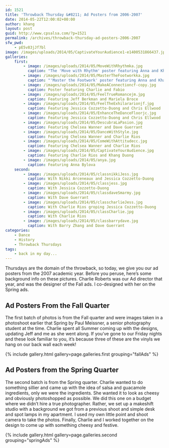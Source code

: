 ```yaml
---
id: 1521
title: 'Throwback Thursday &#8211; Ad Posters from 2006-2007'
date: 2014-05-22T12:00:02+00:00
author: khang
layout: post
guid: http://www.cpsalsa.com/?p=1521
permalink: /archives/throwback-thursday-ad-posters-2006-2007
sfw_pwd:
    - pE5v83jJf7bl
image: /images/uploads/2014/05/CaptivateYourAudience1-e1400531866437.jpg
galleries:
    first:
        - image: /images/uploads/2014/05/MoveWithRhythmka.jpg
          caption: "The 'Move with Rhythm' poster featuring Anna and Khang"
        - image: /images/uploads/2014/05/MasterTheFootworkka.jpg
          caption: "'Master the Footwork' poster featuring Anna and Khang"
        - image: /images/uploads/2014/05/MakeAConnectioncf-copy.jpg
          caption: Poster featuring Charlie and Fabio
        - image: /images/uploads/2014/05/FeelTrueRomancejm.jpg
          caption: Featuring Jeff Berkman and Mariela Broce
        - image: /images/uploads/2014/05/FeelTheExhilararionjf.jpg
          caption: Featuring Jessica Cozzetto-Duong and Chris Ellwood
        - image: /images/uploads/2014/05/EnhanceTheDanceFloorjc.jpg
          caption: Featuring Jessica Cozzetto-Duong and Chris Ellwood
        - image: /images/uploads/2014/05/DescubraLaPasion.jpg
          caption: Featuring Chelsea Wanner and Dave Guerrant
        - image: /images/uploads/2014/05/DanceWithStyle.jpg
          caption: Featuring Chelsea Wanner and Charlie Rios
        - image: /images/uploads/2014/05/ComeWithAttitudecc.jpg
          caption: Featuring Chelsea Wanner and Charlie Rios
        - image: /images/uploads/2014/05/CaptivateYourAudience.jpg
          caption: Featuring Charlie Rios and Khang Duong
        - image: /images/uploads/2014/05/anya.jpg
          caption: Featuring Anna Bylova
    second:
        - image: /images/uploads/2014/05/classnikkiJess.jpg
          caption: With Nikki Arceneaux and Jessica Cozzetto-Duong
        - image: /images/uploads/2014/05/classjess.jpg
          caption: With Jessica Cozzetto-Duong
        - image: /images/uploads/2014/05/classdaveSmarmy.jpg
          caption: With Dave Guerrant
        - image: /images/uploads/2014/05/classcharlieJess.jpg
          caption: With Charlie Rios groping Jessica Cozzetto-Duong
        - image: /images/uploads/2014/05/classCharlie.jpg
          caption: With Charlie Rios
        - image: /images/uploads/2014/05/classbarrydave.jpg
          caption: With Barry Zhang and Dave Guerrant
categories:
    - Dance
    - History
    - Throwback Thursdays
tags:
    - back in my day...
---
```

Thursdays are the domain of the throwback, so today, we give you our ad posters from the 2007 academic year. Before you peruse, here&#8217;s some background info on these pictures. Charlie Roberts was our Ad director that year, and was the designer of the Fall ads. I co-designed with her on the Spring ads.<!--more-->

## Ad Posters From the Fall Quarter

The first batch of photos is from the Fall quarter and were images taken in a photoshoot earlier that Spring by Paul Meissner, a senior photography student at the time. Charlie spent all Summer coming up with the designs, updating Jeff and me as she went along. If you&#8217;ve gone to our Friday nights and these look familiar to you, it&#8217;s because three of these are the vinyls we hang on our back wall each week!

{% include gallery.html gallery=page.galleries.first grouping="fallAds" %}

## Ad Posters from the Spring Quarter

The second batch is from the Spring quarter. Charlie wanted to do something sillier and came up with the idea of salsa and guacamole ingredients, only we were the ingredients. She wanted it to look as cheesy and obviously photoshopped as possible. We did this one on a budget where we didn&#8217;t hire a true photographer. Rather, we set up a makeshift studio with a background we got from a previous shoot and simple desk and spot lamps in my apartment. I used my own little point and shoot camera to take the photos. Finally, Charlie and I worked together on the design to come up with something cheesy and festive.

{% include gallery.html gallery=page.galleries.second grouping="springAds" %}